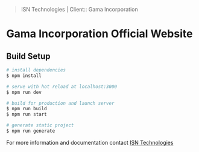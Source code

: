 > ISN Technologies |  Client:: Gama Incorporation 

# Gama Incorporation Official Website

## Build Setup

``` bash
# install dependencies
$ npm install

# serve with hot reload at localhost:3000
$ npm run dev

# build for production and launch server
$ npm run build
$ npm run start

# generate static project
$ npm run generate
```
For more information and documentation contact [ISN Technologies](isntechnologies.co.tz/clients::gama/documentation)
